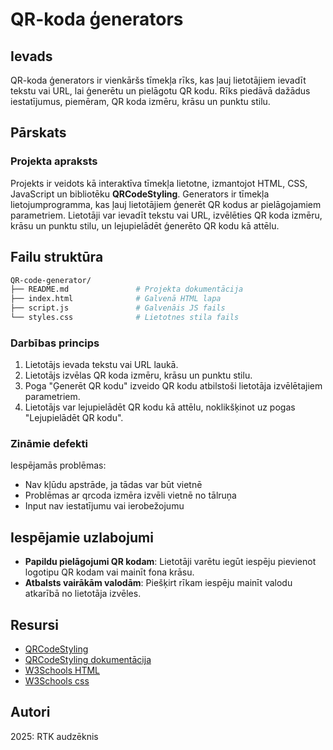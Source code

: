 # QR-koda ģenerators

## Ievads

QR-koda ģenerators ir vienkāršs tīmekļa rīks, kas ļauj lietotājiem ievadīt tekstu vai URL, lai ģenerētu un pielāgotu QR kodu. Rīks piedāvā dažādus iestatījumus, piemēram, QR koda izmēru, krāsu un punktu stilu.

## Pārskats

### Projekta apraksts

Projekts ir veidots kā interaktīva tīmekļa lietotne, izmantojot HTML, CSS, JavaScript un bibliotēku **QRCodeStyling**. Generators ir tīmekļa lietojumprogramma, kas ļauj lietotājiem ģenerēt QR kodus ar pielāgojamiem parametriem. Lietotāji var ievadīt tekstu vai URL, izvēlēties QR koda izmēru, krāsu un punktu stilu, un lejupielādēt ģenerēto QR kodu kā attēlu.

## Failu struktūra

```bash
QR-code-generator/
├── README.md               # Projekta dokumentācija
├── index.html              # Galvenā HTML lapa
├── script.js               # Galvenāis JS fails
└── styles.css              # Lietotnes stila fails
```

### Darbības princips

1. Lietotājs ievada tekstu vai URL laukā.
2. Lietotājs izvēlas QR koda izmēru, krāsu un punktu stilu.
3. Poga "Ģenerēt QR kodu" izveido QR kodu atbilstoši lietotāja izvēlētajiem parametriem.
4. Lietotājs var lejupielādēt QR kodu kā attēlu, noklikšķinot uz pogas "Lejupielādēt QR kodu".

### Zināmie defekti

Iespējamās problēmas:
- Nav kļūdu apstrāde, ja tādas var būt vietnē
- Problēmas ar qrcoda izmēra izvēli vietnē no tālruņa
- Input nav iestatījumu vai ierobežojumu

## Iespējamie uzlabojumi

- **Papildu pielāgojumi QR kodam**: Lietotāji varētu iegūt iespēju pievienot logotipu QR kodam vai mainīt fona krāsu.
- **Atbalsts vairākām valodām**: Piešķirt rīkam iespēju mainīt valodu atkarībā no lietotāja izvēles.

## Resursi

- [QRCodeStyling ](https://www.npmjs.com/package/@liquid-js/qr-code-styling)
- [QRCodeStyling dokumentācija](https://liquid-js.github.io/qr-code-styling/)
- [W3Schools HTML](https://www.w3schools.com/html/)
- [W3Schools css](https://www.w3schools.com/css/)

## Autori

2025: RTK audzēknis